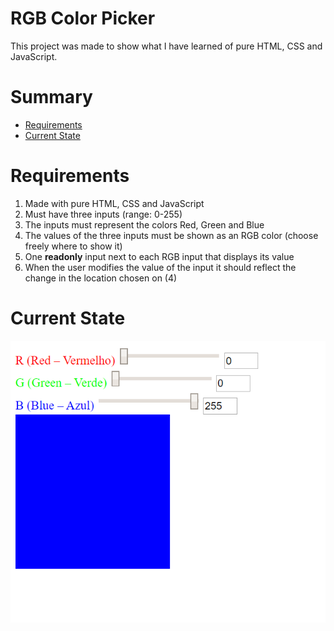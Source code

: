 # RGB Color Picker

This project was made to show what I have learned of pure HTML, CSS and JavaScript.

# Summary

* [Requirements](#requirements)
* [Current State](#current-state)

# Requirements
1. Made with pure HTML, CSS and JavaScript
2. Must have three inputs (range: 0-255)
3. The inputs must represent the colors Red, Green and Blue
4. The values of the three inputs must be shown as an RGB color (choose freely where to show it)
5. One __readonly__ input next to each RGB input that displays its value
6. When the user modifies the value of the input it should reflect the change in the location chosen on (4)

# Current State

![Aplication 1.0](img/ColorPickerV1.PNG)